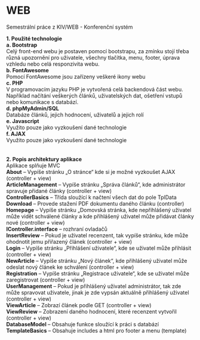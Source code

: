 # WEB
Semestrální práce z KIV/WEB - Konferenční systém

**1. Použité technologie** <br />
        **a. Bootstrap** <br />
        Celý front-end webu je postaven pomocí bootstrapu, za zmínku stojí třeba různá 
        upozornění pro uživatele, všechny tlačítka, menu, footer, úprava vzhledu nebo
        celá responzivita webu. <br />
        **b. FontAwesome** <br />
        Pomocí FontAwesome jsou zařízeny veškeré ikony webu <br />
        **c. PHP** <br />
        V programovacím jazyku PHP je vytvořená celá backendová část webu. 
        Například načítání veškerých článků, uživatelských dat, ošetření vstupů nebo 
        komunikace s databází. <br />
        **d. phpMyAdmin/SQL** <br />
        Databáze článků, jejich hodnocení, uživatelů a jejich rolí <br />
        **e. Javascript** <br />
        Využito pouze jako vyzkoušení dané technologie <br /> 
        **f. AJAX** <br />
        Využito pouze jako vyzkoušení dané technologie <br />
       <br /> <br />
**2. Popis architektury aplikace**<br />
Aplikace splňuje MVC<br />
**About** – Vypíše stránku „O stránce“ kde si je možné vyzkoušet AJAX (controller + view)<br />
**ArticleManagement** – Vypíše stránku „Správa článků“, kde administrátor spravuje 
přidané články (controller + view)<br />
**ControllerBasics** – Třída sloužící k načtení všech dat do pole TplData<br />
**Download** – Provede stažení PDF dokumentu daného článku (controller)<br />
**Homepage** – Vypíše stránku „Domovská stránka, kde nepřihlášený uživatel může vidět 
schválené články a kde přihlášený uživatel může přidávat články nové (controller + view)<br />
**IController.interface** – rozhraní ovladačů<br />
**InsertReview** – Pokud je uživatel recenzent, tak vypíše stránku, kde může ohodnotit 
jemu přiřazený článek (controller + view)<br />
**Login** – Vypíše stránku „Přihlášení uživatele“, kde se uživatel může přihlásit
(controller + view)<br />
**NewArticle** – Vypíše stránku „Nový článek“, kde přihlášený uživatel může odeslat 
nový článek ke schválení (controller + view)<br />
**Registration** – Vypíše stránku „Registrace uživatele“, kde se uživatel může 
zaregistrovat (controller + view)<br />
**UserManagement** – Pokud je přihlášený uživatel administrátor, tak zde může 
spravovat uživatele, jinak je zde vypsán aktuálně přihlášený uživatel (controller + view)<br />
**ViewArticle** – Zobrazí článek podle GET (controller + view)<br />
**ViewReview** – Zobrazení daného hodnocení, které recenzent vytvořil
(controller + view)<br />
**DatabaseModel** – Obsahuje funkce sloužící k práci s databází<br />
**TemplateBasics** – Obsahuje includes a html pro footer a menu (template)<br />
